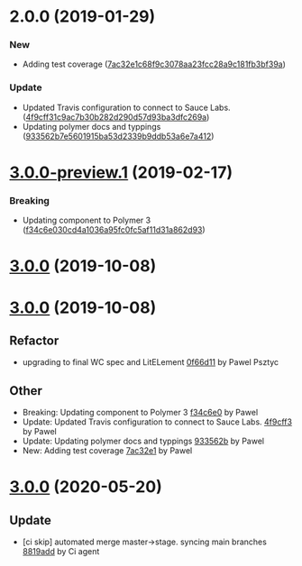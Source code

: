 # 2.0.0 (2019-01-29)


### New

* Adding test coverage ([7ac32e1c68f9c3078aa23fcc28a9c181fb3bf39a](https://github.com/advanced-rest-client/arc-local-store-preferences/commit/7ac32e1c68f9c3078aa23fcc28a9c181fb3bf39a))

### Update

* Updated Travis configuration to connect to Sauce Labs. ([4f9cff31c9ac7b30b282d290d57d93ba3dfc269a](https://github.com/advanced-rest-client/arc-local-store-preferences/commit/4f9cff31c9ac7b30b282d290d57d93ba3dfc269a))
* Updating polymer docs and typpings ([933562b7e5601915ba53d2339b9ddb53a6e7a412](https://github.com/advanced-rest-client/arc-local-store-preferences/commit/933562b7e5601915ba53d2339b9ddb53a6e7a412))



# [3.0.0-preview.1](https://github.com/advanced-rest-client/arc-local-store-preferences/compare/2.0.0...3.0.0-preview.1) (2019-02-17)


### Breaking

* Updating component to Polymer 3 ([f34c6e030cd4a1036a95fc0fc5af11d31a862d93](https://github.com/advanced-rest-client/arc-local-store-preferences/commit/f34c6e030cd4a1036a95fc0fc5af11d31a862d93))



# [3.0.0](https://github.com/advanced-rest-client/arc-local-store-preferences/compare/2.0.0...3.0.0) (2019-10-08)



<a name="3.0.0"></a>
# [3.0.0](https://github.com/advanced-rest-client/arc-local-store-preferences/compare/3.0.0...3.0.0) (2019-10-08)

## Refactor

* upgrading to final WC spec and LitELement [0f66d11](https://github.com/advanced-rest-client/arc-local-store-preferences/commit/0f66d11e1b2060ec0754fd070ded132c579a3691) by Pawel Psztyc


## Other

* Breaking: Updating component to Polymer 3
 [f34c6e0](https://github.com/advanced-rest-client/arc-local-store-preferences/commit/f34c6e030cd4a1036a95fc0fc5af11d31a862d93) by Pawel
* Update: Updated Travis configuration to connect to Sauce Labs.
 [4f9cff3](https://github.com/advanced-rest-client/arc-local-store-preferences/commit/4f9cff31c9ac7b30b282d290d57d93ba3dfc269a) by Pawel
* Update: Updating polymer docs and typpings
 [933562b](https://github.com/advanced-rest-client/arc-local-store-preferences/commit/933562b7e5601915ba53d2339b9ddb53a6e7a412) by Pawel
* New: Adding test coverage
 [7ac32e1](https://github.com/advanced-rest-client/arc-local-store-preferences/commit/7ac32e1c68f9c3078aa23fcc28a9c181fb3bf39a) by Pawel


<a name="3.0.0"></a>
# [3.0.0](https://github.com/advanced-rest-client/arc-local-store-preferences/compare/3.0.0...3.0.0) (2020-05-20)

## Update

* [ci skip] automated merge master->stage. syncing main branches [8819add](https://github.com/advanced-rest-client/arc-local-store-preferences/commit/8819addab72e30258e144eea412ebf70205ded7c) by Ci agent


